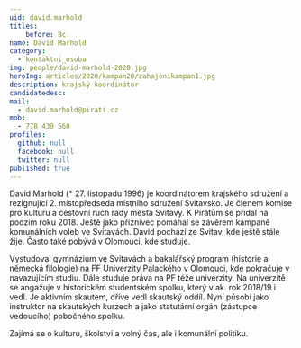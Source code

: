 ```yaml
---
uid: david.marhold
titles: 
    before: Bc.
name: David Marhold
category:
  - kontaktni_osoba
img: people/david-marhold-2020.jpg
heroImg: articles/2020/kampan20/zahajenikampan1.jpg
description: krajský koordinátor
candidatedesc:
mail:
  - david.marhold@pirati.cz
mob:
  - 778 439 560
profiles:
  github: null
  facebook: null
  twitter: null
published: true
---
```

David Marhold (* 27. listopadu 1996) je koordinátorem krajského sdružení a
rezignující 2. místopředseda místního sdružení Svitavsko. Je členem komise pro
kulturu a cestovní ruch rady města Svitavy. K Pirátům se přidal na podzim roku
2018. Ještě jako příznivec pomáhal se závěrem kampaně komunálních voleb ve
Svitavách. David pochází ze Svitav, kde ještě stále žije. Často také pobývá v
Olomouci, kde studuje.

Vystudoval gymnázium ve Svitavách a bakalářský program (historie a německá
filologie) na FF Univerzity Palackého v Olomouci, kde pokračuje v navazujícím
studiu. Dále studuje práva na PF téže univerzity. Na univerzitě se angažuje v
historickém studentském spolku, který v ak. rok 2018/19 i vedl. Je aktivním
skautem, dříve vedl skautský oddíl. Nyní působí jako instruktor na skautských
kurzech a jako statutární orgán (zástupce vedoucího) pobočného spolku.

Zajímá se o kulturu, školství a volný čas, ale i komunální politiku.
